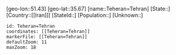﻿---
location: [35.67,51.43]
mapzoom: [7,12] 
mapmarker: city 
type: City
tags:
- geo/City


SpocWebEntityId: 34793
isDeleted: false
confidential: public

---
[geo-lon::51.43]
[geo-lat::35.67]
[name::Teheran=Tehran]
[State::]
[Country::[[Iran]]]
[StateId::]
[Population::]
[Unknown::]


```leaflet
id: Teheran=Tehran
coordinates: [[Teheran=Tehran]]
markerFile: [[Teheran=Tehran]]
defaultZoom: 11 
maxZoom: 18
```
